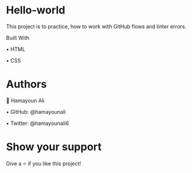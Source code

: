 # Hello-world
This project is to practice, how to work with GitHub flows and linter errors.

Built With

• HTML

• CSS

# Authors
👤 Hamayoun Ali

• GitHub: @hamayounali

• Twitter: @hamayounali6

# Show your support
Give a ⭐️ if you like this project!

